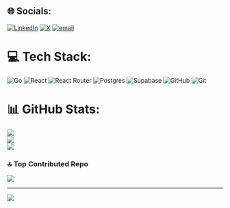 
## 🌐 Socials:
[![LinkedIn](https://img.shields.io/badge/LinkedIn-%230077B5.svg?logo=linkedin&logoColor=white)](https://linkedin.com/in/subhadip36) [![X](https://img.shields.io/badge/X-black.svg?logo=X&logoColor=white)](https://x.com/subhadip367) [![email](https://img.shields.io/badge/Email-D14836?logo=gmail&logoColor=white)](mailto:subhadip58512@gmail.com) 

# 💻 Tech Stack:
![Go](https://img.shields.io/badge/go-%2300ADD8.svg?style=for-the-badge&logo=go&logoColor=white) ![React](https://img.shields.io/badge/react-%2320232a.svg?style=for-the-badge&logo=react&logoColor=%2361DAFB) ![React Router](https://img.shields.io/badge/React_Router-CA4245?style=for-the-badge&logo=react-router&logoColor=white) ![Postgres](https://img.shields.io/badge/postgres-%23316192.svg?style=for-the-badge&logo=postgresql&logoColor=white) ![Supabase](https://img.shields.io/badge/Supabase-3ECF8E?style=for-the-badge&logo=supabase&logoColor=white) ![GitHub](https://img.shields.io/badge/github-%23121011.svg?style=for-the-badge&logo=github&logoColor=white) ![Git](https://img.shields.io/badge/git-%23F05033.svg?style=for-the-badge&logo=git&logoColor=white)
# 📊 GitHub Stats:
![](https://github-readme-stats.vercel.app/api?username=Subhadip006&theme=dark&hide_border=false&include_all_commits=true&count_private=false)<br/>
![](https://nirzak-streak-stats.vercel.app/?user=Subhadip006&theme=dark&hide_border=false)<br/>
![](https://github-readme-stats.vercel.app/api/top-langs/?username=Subhadip006&theme=dark&hide_border=false&include_all_commits=true&count_private=false&layout=compact)

### 🔝 Top Contributed Repo
![](https://github-contributor-stats.vercel.app/api?username=Subhadip006&limit=5&theme=dark&combine_all_yearly_contributions=true)

---
[![](https://visitcount.itsvg.in/api?id=Subhadip006&icon=0&color=0)](https://visitcount.itsvg.in)

<!-- Proudly created with GPRM ( https://gprm.itsvg.in ) -->
